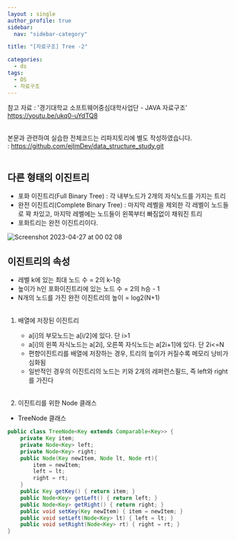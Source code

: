 ```yaml
---
layout : single
author_profile: true
sidebar: 
  nav: "sidebar-category"

title: "[자료구조] Tree -2"

categories:
  - ds
tags:
  - DS
  - 자료구조
---
```


참고 자료 : '경기대학교 소프트웨어중심대학사업단 - JAVA 자료구조' https://youtu.be/ukq0-uYdTQ8 <br><br>

본문과 관련하여 실습한 전체코드는 리파지토리에 별도 작성하였습니다.<br>
: https://github.com/ejImDev/data_structure_study.git<br><br>


## 다른 형태의 이진트리
- 포화 이진트리(Full Binary Tree) : 각 내부노드가 2개의 자식노드를 가지는 트리<br>
- 완전 이진트리(Complete Binary Tree) : 마지막 레벨을 제외한 각 레벨이 노드들로 꽉 차있고, 마지막 레벨에는 노드들이 왼쪽부터 빠짐없이 채워진 트리<br>
- 포화트리는 완전 이진트리이다.<br>

![Screenshot 2023-04-27 at 00 02 08](https://user-images.githubusercontent.com/102012107/234617977-464efaee-fcc1-41b3-8d12-4e83cb8ca806.JPG)

## 이진트리의 속성
- 레벨 k에 있는 최대 노드 수 = 2의 k-1승<br>
- 높이가 h인 포화이진트리에 있는 노드 수 = 2의 h승 - 1<br>
- N개의 노드를 가진 완전 이진트리의 높이 = log2(N+1)<br><br>

1. 배열에 저장된 이진트리<br>
	- a[i]의 부모노드는 a[i/2]에 있다. 단 i>1<br>
	- a[i]의 왼쪽 자식노드는 a[2i], 오른쪽 자식노드는 a[2i+1]에 있다. 단 2i<=N<br>
	- 편향이진트리를 배열에 저장하는 경우, 트리의 높이가 커질수록 메모리 낭비가 심화됨<br>
	- 일반적인 경우의 이진트리의 노드는 키와 2개의 레퍼런스필드, 즉 left와 right를 가진다<br><br>

2. 이진트리를 위한 Node 클래스<br>
- TreeNode 클래스
``` java
public class TreeNode<Key extends Comparable<Key>> {
	private Key item;
	private Node<Key> left;
	private Node<Key> right;
	public Node(Key newItem, Node lt, Node rt){
		item = newItem;
		left = lt;
		right = rt;
	}
	public Key getKey() { return item; }
	public Node<Key> getLeft() { return left; }
	public Node<Key> getRight() { return right; }
	public void setKey(Key newItem) { item = newItem; }
	public void setLeft(Node<Key> lt) { left = lt; }
	public void setRight(Node<Key> rt) { right = rt; }
}
```
